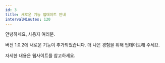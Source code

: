 ```yaml
---
id: 3
title: 새로운 기능 업데이트 안내
intervalMinutes: 120
---
```


안녕하세요, 사용자 여러분.

버전 1.0.2에 새로운 기능이 추가되었습니다.
더 나은 경험을 위해 업데이트해 주세요.

자세한 내용은 웹사이트를 참고하세요.
